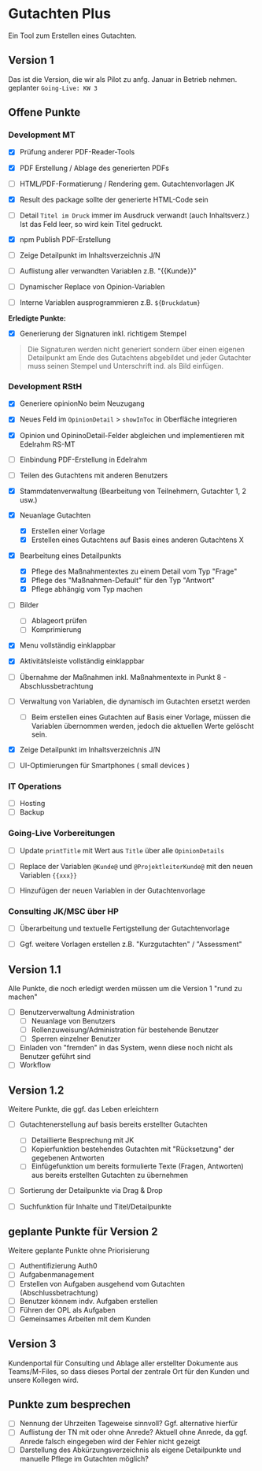# Gutachten Plus

Ein Tool zum Erstellen eines Gutachten.

## Version 1

Das ist die Version, die wir als Pilot zu anfg. Januar in Betrieb nehmen.
geplanter `Going-Live: KW 3`

## Offene Punkte

### Development MT
- [x] Prüfung anderer PDF-Reader-Tools
- [x] PDF Erstellung / Ablage des generierten PDFs
- [ ] HTML/PDF-Formatierung / Rendering gem. Gutachtenvorlagen JK
- [x] Result des package sollte der generierte HTML-Code sein
- [ ] Detail `Titel im Druck` immer im Ausdruck verwandt (auch Inhaltsverz.) Ist das Feld leer, so wird kein Titel gedruckt.
- [x] npm Publish PDF-Erstellung
- [ ] Zeige Detailpunkt im Inhaltsverzeichnis J/N
- [ ] Auflistung aller verwandten Variablen z.B. "{{Kunde}}"
- [ ] Dynamischer Replace von Opinion-Variablen
- [ ] Interne Variablen ausprogrammieren z.B. `${Druckdatum}`


**Erledigte Punkte:**
- [x] Generierung der Signaturen inkl. richtigem Stempel
> Die Signaturen werden nicht generiert sondern über einen eigenen Detailpunkt am Ende des Gutachtens abgebildet und jeder Gutachter muss seinen Stempel und Unterschrift ind. als Bild einfügen.


### Development RStH
- [x] Generiere opinionNo beim Neuzugang
- [x] Neues Feld im `OpinionDetail` > `showInToc` in Oberfläche integrieren
- [x] Opinion und OpininoDetail-Felder abgleichen und implementieren mit Edelrahm RS-MT
- [ ] Einbindung PDF-Erstellung in Edelrahm
- [ ] Teilen des Gutachtens mit anderen Benutzers
- [x] Stammdatenverwaltung (Bearbeitung von Teilnehmern, Gutachter 1, 2 usw.)
- [x] Neuanlage Gutachten
  - [x] Erstellen einer Vorlage
  - [x] Erstellen eines Gutachtens auf Basis eines anderen Gutachtens X
- [x] Bearbeitung eines Detailpunkts
  - [x] Pflege des Maßnahmentextes zu einem Detail vom Typ "Frage"
  - [x] Pflege des "Maßnahmen-Default" für den Typ "Antwort"
  - [x] Pflege abhängig vom Typ machen
- [ ] Bilder
  - [ ] Ablageort prüfen
  - [ ] Komprimierung
- [x] Menu vollständig einklappbar
- [x] Aktivitätsleiste vollständig einklappbar
- [ ] Übernahme der Maßnahmen inkl. Maßnahmentexte in Punkt 8 - Abschlussbetrachtung
- [ ] Verwaltung von Variablen, die dynamisch im Gutachten ersetzt werden
  - [ ] Beim erstellen eines Gutachten auf Basis einer Vorlage, müssen die Variablen übernommen werden, jedoch die aktuellen Werte gelöscht sein.
- [x] Zeige Detailpunkt im Inhaltsverzeichnis J/N
- [ ] UI-Optimierungen für Smartphones ( small devices )


### IT Operations
- [ ] Hosting
- [ ] Backup

### Going-Live Vorbereitungen
- [ ] Update `printTitle` mit Wert aus `Title` über alle `OpinionDetails`
- [ ] Replace der Variablen `@Kunde@` und `@ProjektleiterKunde@` mit den neuen Variablen `{{xxx}}`
- [ ] Hinzufügen der neuen Variablen in der Gutachtenvorlage


### Consulting JK/MSC über HP

- [ ] Überarbeitung und textuelle Fertigstellung der Gutachtenvorlage
- [ ] Ggf. weitere Vorlagen erstellen z.B. "Kurzgutachten" / "Assessment"


## Version 1.1

Alle Punkte, die noch erledigt werden müssen um die Version 1 "rund zu machen"

- [ ] Benutzerverwaltung Administration
  - [ ] Neuanlage von Benutzers
  - [ ] Rollenzuweisung/Administration für bestehende Benutzer
  - [ ] Sperren einzelner Benutzer

- [ ] Einladen von "fremden" in das System, wenn diese noch nicht als Benutzer geführt sind
- [ ] Workflow

## Version 1.2

Weitere Punkte, die ggf. das Leben erleichtern

- [ ] Gutachtenerstellung auf basis bereits erstellter Gutachten
  - [ ] Detaillierte Besprechung mit JK
  - [ ] Kopierfunktion bestehendes Gutachten mit "Rücksetzung" der gegebenen Antworten
  - [ ] Einfügefunktion um bereits formulierte Texte (Fragen, Antworten) aus bereits erstellten Gutachten zu übernehmen
- [ ] Sortierung der Detailpunkte via Drag & Drop
- [ ] Suchfunktion für Inhalte und Titel/Detailpunkte


## geplante Punkte für Version 2

Weitere geplante Punkte ohne Priorisierung
- [ ] Authentifizierung Auth0
- [ ] Aufgabenmanagement
- [ ] Erstellen von Aufgaben ausgehend vom Gutachten (Abschlussbetrachtung)
- [ ] Benutzer könnem indv. Aufgaben erstellen
- [ ] Führen der OPL als Aufgaben
- [ ] Gemeinsames Arbeiten mit dem Kunden
  
## Version 3

Kundenportal für Consulting und Ablage aller erstellter Dokumente
aus Teams/M-Files, so dass dieses Portal der zentrale Ort für den Kunden und unsere Kollegen wird.


## Punkte zum besprechen

- [ ] Nennung der Uhrzeiten Tageweise sinnvoll? Ggf. alternative hierfür
- [ ] Auflistung der TN mit oder ohne Anrede? Aktuell ohne Anrede, da ggf. Anrede falsch eingegeben wird der Fehler nicht gezeigt
- [ ] Darstellung des Abkürzungsverzeichnis als eigene Detailpunkte und manuelle Pflege im Gutachten möglich?
